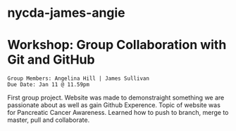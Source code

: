 # nycda-james-angie
# Workshop: Group Collaboration with Git and GitHub
    Group Members: Angelina Hill | James Sullivan
    Due Date: Jan 11 @ 11.59pm
First group project.
Website was made to demonstraight something we are passionate about as well as gain Github Experence. 
Topic of website was for Pancreatic Cancer Awareness.
Learned how to push to branch, merge to master, pull and collaborate. 
